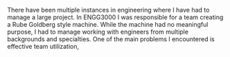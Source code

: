 There have been multiple instances in engineering where I have had to manage a large project. In ENGG3000 I was responsible for a team creating a Rube Goldberg style machine. While the machine had no meaningful purpose, I had to manage working with engineers from multiple backgrounds and specialties. One of the main problems I encountered is effective team utilization, 